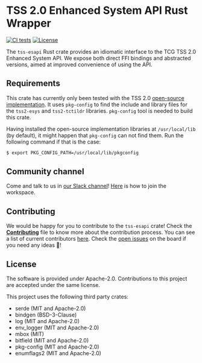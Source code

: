 <!--
  -- Copyright 2019 Contributors to the Parsec project.
  -- SPDX-License-Identifier: Apache-2.0
--->

# TSS 2.0 Enhanced System API Rust Wrapper 

[![CI tests](https://github.com/parallaxsecond/rust-tss-esapi/workflows/Continuous%20Integration/badge.svg)](https://github.com/parallaxsecond/rust-tss-esapi/actions?query=workflow%3A%22Continuous+Integration%22)
[![License](https://img.shields.io/badge/License-Apache%202.0-blue.svg)](https://opensource.org/licenses/Apache-2.0)

The `tss-esapi` Rust crate provides an idiomatic interface to the TCG TSS 2.0 Enhanced System API. We expose both direct FFI bindings and abstracted versions, aimed at improved convenience of using the API.

## Requirements

This crate has currently only been tested with the TSS 2.0
[open-source implementation](https://github.com/tpm2-software/tpm2-tss).
It uses `pkg-config` to find the include and library files for the `tss2-esys` and `tss2-tctildr`
libraries. `pkg-config` tool is needed to build this crate.

Having installed the open-source implementation libraries at `/usr/local/lib` (by default), it
might happen that `pkg-config` can not find them. Run the following command if that is the
case:
```bash
$ export PKG_CONFIG_PATH=/usr/local/lib/pkgconfig
```

## Community channel

Come and talk to us in [our Slack channel](https://app.slack.com/client/T0JK1PCN6/CPMQ9D4H1)!
[Here](http://dockr.ly/slack) is how to join the workspace.

## Contributing

We would be happy for you to contribute to the `tss-esapi` crate! Check the [**Contributing**](CONTRIBUTING.md)
file to know more about the contribution process.
You can see a list of current contributors [here](https://github.com/parallaxsecond/parsec/blob/master/CONTRIBUTORS.md).
Check the [open issues](https://github.com/orgs/parallaxsecond/projects/1) on the board if you
need any ideas 🙂!

## License

The software is provided under Apache-2.0. Contributions to this project are accepted under the same license.

This project uses the following third party crates:
* serde (MIT and Apache-2.0)
* bindgen (BSD-3-Clause)
* log (MIT and Apache-2.0)
* env\_logger (MIT and Apache-2.0)
* mbox (MIT)
* bitfield (MIT and Apache-2.0)
* pkg-config (MIT and Apache-2.0)
* enumflags2 (MIT and Apache-2.0)
